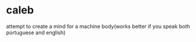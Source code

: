 # caleb
attempt to create a mind for a machine body(works better if you speak both portuguese and english)
